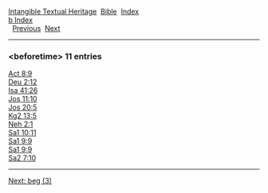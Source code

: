 [Intangible Textual Heritage](../../index)  [Bible](../index) 
[Index](index)   
[b Index](_b_)  
  [Previous](c01201)  [Next](c01203) 

------------------------------------------------------------------------

### &lt;beforetime&gt; 11 entries

[Act 8:9](../kjv/act008.htm#009)  
[Deu 2:12](../kjv/deu002.htm#012)  
[Isa 41:26](../kjv/isa041.htm#026)  
[Jos 11:10](../kjv/jos011.htm#010)  
[Jos 20:5](../kjv/jos020.htm#005)  
[Kg2 13:5](../kjv/kg2013.htm#005)  
[Neh 2:1](../kjv/neh002.htm#001)  
[Sa1 10:11](../kjv/sa1010.htm#011)  
[Sa1 9:9](../kjv/sa1009.htm#009)  
[Sa1 9:9](../kjv/sa1009.htm#009)  
[Sa2 7:10](../kjv/sa2007.htm#010)  

------------------------------------------------------------------------

[Next: beg (3)](c01203)
